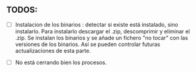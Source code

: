 ## TODOS: 

- [ ] Instalacion de los binarios : detectar si existe está instalado, sino instalarlo. Para instalarlo descargar el .zip, descomprimir y eliminar el .zip. Se instalan los binarios y se añade un fichero "no tocar" con las versiones de los binarios. Así se pueden controlar futuras actualizaciones de esta parte.

- [ ] No está cerrando bien los procesos.
